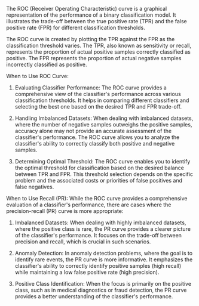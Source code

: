 The ROC (Receiver Operating Characteristic) curve is a graphical representation of the performance of a binary classification model. It illustrates the trade-off between the true positive rate (TPR) and the false positive rate (FPR) for different classification thresholds.

The ROC curve is created by plotting the TPR against the FPR as the classification threshold varies. The TPR, also known as sensitivity or recall, represents the proportion of actual positive samples correctly classified as positive. The FPR represents the proportion of actual negative samples incorrectly classified as positive.

When to Use ROC Curve:

1. Evaluating Classifier Performance: The ROC curve provides a comprehensive view of the classifier's performance across various classification thresholds. It helps in comparing different classifiers and selecting the best one based on the desired TPR and FPR trade-off.
    
2. Handling Imbalanced Datasets: When dealing with imbalanced datasets, where the number of negative samples outweighs the positive samples, accuracy alone may not provide an accurate assessment of the classifier's performance. The ROC curve allows you to analyze the classifier's ability to correctly classify both positive and negative samples.
    
3. Determining Optimal Threshold: The ROC curve enables you to identify the optimal threshold for classification based on the desired balance between TPR and FPR. This threshold selection depends on the specific problem and the associated costs or priorities of false positives and false negatives.

When to Use Recall (PR): While the ROC curve provides a comprehensive evaluation of a classifier's performance, there are cases where the precision-recall (PR) curve is more appropriate:

1. Imbalanced Datasets: When dealing with highly imbalanced datasets, where the positive class is rare, the PR curve provides a clearer picture of the classifier's performance. It focuses on the trade-off between precision and recall, which is crucial in such scenarios.
    
2. Anomaly Detection: In anomaly detection problems, where the goal is to identify rare events, the PR curve is more informative. It emphasizes the classifier's ability to correctly identify positive samples (high recall) while maintaining a low false positive rate (high precision).
    
3. Positive Class Identification: When the focus is primarily on the positive class, such as in medical diagnostics or fraud detection, the PR curve provides a better understanding of the classifier's performance.